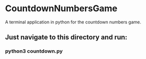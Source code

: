 # CountdownNumbersGame
A terminal application in python for the countdown numbers game.

## Just navigate to this directory and run:
### python3 countdown.py
